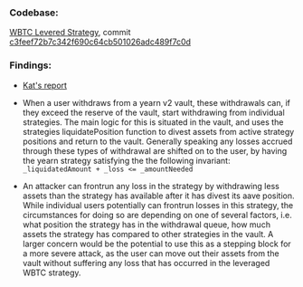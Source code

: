 
### Codebase: 

[WBTC Levered Strategy](https://github.com/GalloDaSballo/wbtc-levered-strat), commit [c3feef72b7c342f690c64cb501026adc489f7c0d](https://github.com/GalloDaSballo/wbtc-levered-strat/commit/c3feef72b7c342f690c64cb501026adc489f7c0d)
  
### Findings:

- [Kat's report](https://github.com/yacademy/audits/blob/yacademy-audits/block_001/week_0/kat.pdf)

- When a user withdraws from a yearn v2 vault, these withdrawals can, if they exceed the reserve of the vault, start withdrawing from individual strategies. The main logic for this is situated in the vault, and uses the strategies liquidatePosition function to divest assets from active strategy positions and return to the vault. Generally speaking any losses accrued through these types of withdrawal are shifted on to the user, by having the yearn strategy satisfying the the following invariant: `_liquidatedAmount + _loss <= _amountNeeded`

- An attacker can frontrun any loss in the strategy by withdrawing less assets than the strategy has available after it has divest its aave position. While individual users potentially can frontrun losses in this strategy, the circumstances for doing so are depending on one of several factors, i.e. what position the strategy has in the withdrawal queue, how much assets the strategy has compared to other strategies in the vault. A larger concern would be the potential to use this as a stepping block for a more severe attack, as the user can move out their assets from the vault without suffering any loss that has occurred in the leveraged WBTC strategy.
